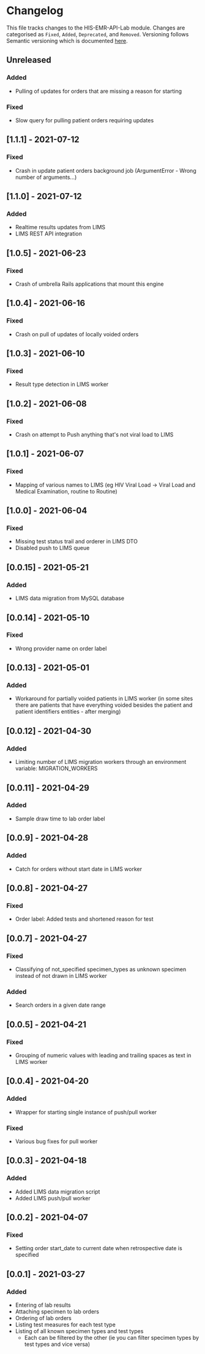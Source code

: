 # Changelog

This file tracks changes to the HIS-EMR-API-Lab module. Changes are categorised
as `Fixed`, `Added`, `Deprecated`, and `Removed`.
Versioning follows Semantic versioning which is documented [here](https://semver.org/spec/v2.0.0.html). 


## Unreleased

### Added

- Pulling of updates for orders that are missing a reason for starting

### Fixed

- Slow query for pulling patient orders requiring updates

## [1.1.1] - 2021-07-12

### Fixed

- Crash in update patient orders background job (ArgumentError - Wrong number of arguments...)

## [1.1.0] - 2021-07-12

### Added

- Realtime results updates from LIMS
- LIMS REST API integration

## [1.0.5] - 2021-06-23

### Fixed

- Crash of umbrella Rails applications that mount this engine

## [1.0.4] - 2021-06-16

### Fixed

- Crash on pull of updates of locally voided orders

## [1.0.3] - 2021-06-10
### Fixed

- Result type detection in LIMS worker

## [1.0.2] - 2021-06-08

### Fixed

- Crash on attempt to Push anything that's not viral load to LIMS

## [1.0.1] - 2021-06-07

### Fixed

- Mapping of various names to LIMS (eg HIV Viral Load -> Viral Load and Medical Examination, routine to Routine)

## [1.0.0] - 2021-06-04

### Fixed

- Missing test status trail and orderer in LIMS DTO
- Disabled push to LIMS queue

## [0.0.15] - 2021-05-21
### Added

- LIMS data migration from MySQL database

## [0.0.14] - 2021-05-10

### Fixed

- Wrong provider name on order label

## [0.0.13] - 2021-05-01

### Added

- Workaround for partially voided patients in LIMS worker (in some sites there are patients
  that have everything voided besides the patient and patient identifiers entities - after
  merging)

## [0.0.12] - 2021-04-30
### Added

- Limiting number of LIMS migration workers through an environment variable: MIGRATION_WORKERS

## [0.0.11] - 2021-04-29

### Added

- Sample draw time to lab order label

## [0.0.9] - 2021-04-28

### Added

- Catch for orders without start date in LIMS worker

## [0.0.8] - 2021-04-27

### Fixed

- Order label: Added tests and shortened reason for test

## [0.0.7] - 2021-04-27

### Fixed

- Classifying of not_specified specimen_types as unknown specimen instead of not drawn in LIMS worker

### Added

- Search orders in a given date range

## [0.0.5] - 2021-04-21

### Fixed

- Grouping of numeric values with leading and trailing spaces as text in LIMS worker 

## [0.0.4] - 2021-04-20

### Added

- Wrapper for starting single instance of push/pull worker

### Fixed

- Various bug fixes for pull worker

## [0.0.3] - 2021-04-18

### Added

- Added LIMS data migration script
- Added LIMS push/pull worker

## [0.0.2] - 2021-04-07

### Fixed

- Setting order start_date to current date when retrospective date is specified

## [0.0.1] - 2021-03-27

### Added

- Entering of lab results
- Attaching specimen to lab orders
- Ordering of lab orders
- Listing test measures for each test type
- Listing of all known specimen types and test types
  * Each can be filtered by the other (ie you can filter specimen types by test types and vice versa)